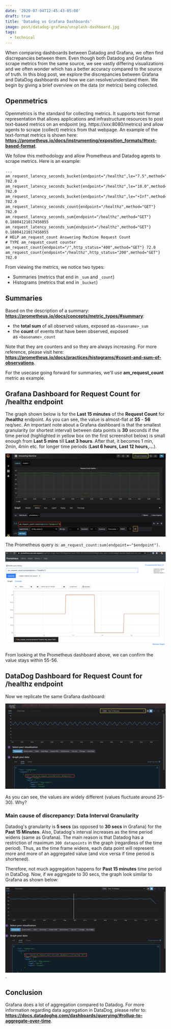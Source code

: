 ```yaml
---
date: '2020-07-04T12:45:43-05:00'
draft: true
title: 'Datadog vs Grafana Dashboards'
image: post/datadog-grafana/unsplash-dashboard.jpg
tags: 
  - technical
---
```


When comparing dashboards between Datadog and Grafana, we often find discrepancies between them. Even though both Datadog and Grafana scrape metrics from the same source, we see vastly differing visualizations and we often wonder which has a better accuracy compared to the source of truth. In this blog post, we explore the discrepancies between Grafana and DataDog dashboards and how we can resolve/understand them. We begin by giving a brief overview on the data (or metrics) being collected.

## Openmetrics

Openmetrics is the standard for collecting metrics. It supports text format representation that allows applications and infrastructure resources to post text-based metrics on an endpoint (eg. https://xxx:8080/metrics) and allow agents to scrape (collect) metrics from that webpage. An example of the text-format metrics is shown here: **https://prometheus.io/docs/instrumenting/exposition_formats/#text-based-format**.

We follow this methodology and allow Prometheus and Datadog agents to scrape metrics. Here is an example:

```console
...
am_request_latency_seconds_bucket{endpoint="/healthz",le="7.5",method="GET"} 782.0
am_request_latency_seconds_bucket{endpoint="/healthz",le="10.0",method="GET"} 782.0
am_request_latency_seconds_bucket{endpoint="/healthz",le="+Inf",method="GET"} 782.0
am_request_latency_seconds_count{endpoint="/healthz",method="GET"} 782.0
am_request_latency_seconds_sum{endpoint="/healthz",method="GET"} 0.18804121017456055
am_request_latency_seconds_sum{endpoint="/healthz",method="GET"} 0.18804121017456055
# HELP am_request_count Answering Machine Request Count
# TYPE am_request_count counter
am_request_count{endpoint="/",http_status="400",method="GET"} 72.0
am_request_count{endpoint="/healthz",http_status="200",method="GET"} 782.0
```

From viewing the metrics, we notice two types:
- Summaries (metrics that end in `_sum` and `_count`)
- Histograms (metrics that end in `_bucket`)

## Summaries

Based on the description of a summary: **https://prometheus.io/docs/concepts/metric_types/#summary**:
- the **total sum** of all observed values, exposed as `<basename>_sum`
- the **count** of events that have been observed, exposed as `<basename>_count`

Note that they are counters and so they are always increasing. For more reference, please visit here: **https://prometheus.io/docs/practices/histograms/#count-and-sum-of-observations**.

For the usecase going forward for summaries, we'll use **am_request_count** metric as example.

## Grafana Dashboard for Request Count for /healthz endpoint

The graph shown below is for the **Last 15 minutes** of the **Request Count** for **/healthz** endpoint. As you can see, the value is almost-flat at **55** - **56** req/sec.  An important note about a Grafana dashboard is that the smallest granularity (or shortest interval) between data points is **30** seconds if the time period (highlighted in yellow box on the first screenshot below) is small enough from  **Last 5 mins** till **Last 3 hours**. After that, it becomes 1 min, 2min, 4min etc. for longer time periods (**Last 6 hours, Last 12 hours,...**).

![grafana_graph](post/datadog-grafana/grafanaGraph.png) 

The Prometheus query is: `am_request_count:sum(endpoint=~"$endpoint")`. 

![Prometheus dashboard](/post/datadog-grafana/prometheusGraph.png)

From looking at the Prometheus dashboard above, we can confirm the value stays within 55-56.

## DataDog Dashboard for Request Count for /healthz endpoint

Now we replicate the same Grafana dashboard: 

![DataDog](/post/datadog-grafana/ddGraph.png)

As you can see, the values are widely different (values fluctuate around 25-30). Why?

### Main cause of discrepancy: Data Interval Granularity

Datadog's granularity is **5 secs** (as opposed to **30 secs** in Grafana) for the **Past 15 Minutes**. Also, Datadog's interval increases as the time period widens (same as Grafana). The main reason is that Datadog has a restriction of maximum `300 datapoints` in the graph (regardless of the time period). Thus, as the time frame widens, each data point will represent more and more of an aggregated value (and vice versa if time period is shortened).

Therefore, not much aggregation happens for **Past 15 minutes** time period in DataDog. Now, if we aggregate to 30 secs, the graph look similar to Grafana as shown below:

![grafanaAggGraph](/post/datadog-grafana/grafanaAggGraph.png).

## Conclusion
Grafana does a lot of aggregation compared to Datadog. For more information regarding data aggregation in DataDog, please refer to: **https://docs.datadoghq.com/dashboards/querying/#rollup-to-aggregate-over-time**.
